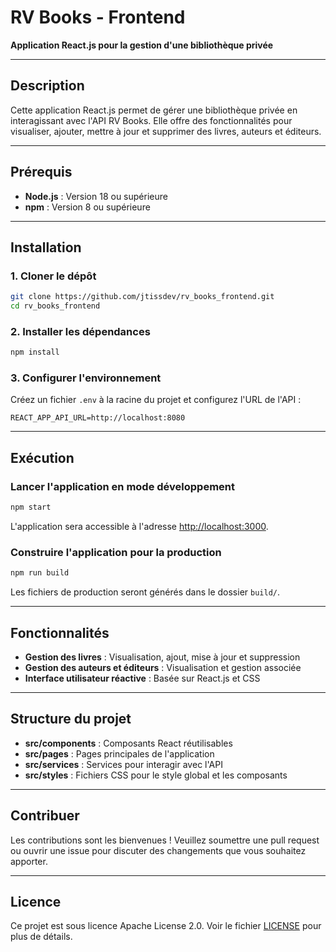 # RV Books - Frontend

**Application React.js pour la gestion d'une bibliothèque privée**

---

## Description

Cette application React.js permet de gérer une bibliothèque privée en interagissant avec l'API RV Books. Elle offre des fonctionnalités pour visualiser, ajouter, mettre à jour et supprimer des livres, auteurs et éditeurs.

---

## Prérequis

- **Node.js** : Version 18 ou supérieure
- **npm** : Version 8 ou supérieure

---

## Installation

### 1. Cloner le dépôt
```bash
git clone https://github.com/jtissdev/rv_books_frontend.git
cd rv_books_frontend
```

### 2. Installer les dépendances
```bash
npm install
```

### 3. Configurer l'environnement
Créez un fichier `.env` à la racine du projet et configurez l'URL de l'API :
```
REACT_APP_API_URL=http://localhost:8080
```

---

## Exécution

### Lancer l'application en mode développement
```bash
npm start
```

L'application sera accessible à l'adresse [http://localhost:3000](http://localhost:3000).

### Construire l'application pour la production
```bash
npm run build
```

Les fichiers de production seront générés dans le dossier `build/`.

---

## Fonctionnalités

- **Gestion des livres** : Visualisation, ajout, mise à jour et suppression
- **Gestion des auteurs et éditeurs** : Visualisation et gestion associée
- **Interface utilisateur réactive** : Basée sur React.js et CSS

---

## Structure du projet

- **src/components** : Composants React réutilisables
- **src/pages** : Pages principales de l'application
- **src/services** : Services pour interagir avec l'API
- **src/styles** : Fichiers CSS pour le style global et les composants

---

## Contribuer

Les contributions sont les bienvenues ! Veuillez soumettre une pull request ou ouvrir une issue pour discuter des changements que vous souhaitez apporter.

---

## Licence

Ce projet est sous licence Apache License 2.0. Voir le fichier [LICENSE](LICENSE) pour plus de détails.